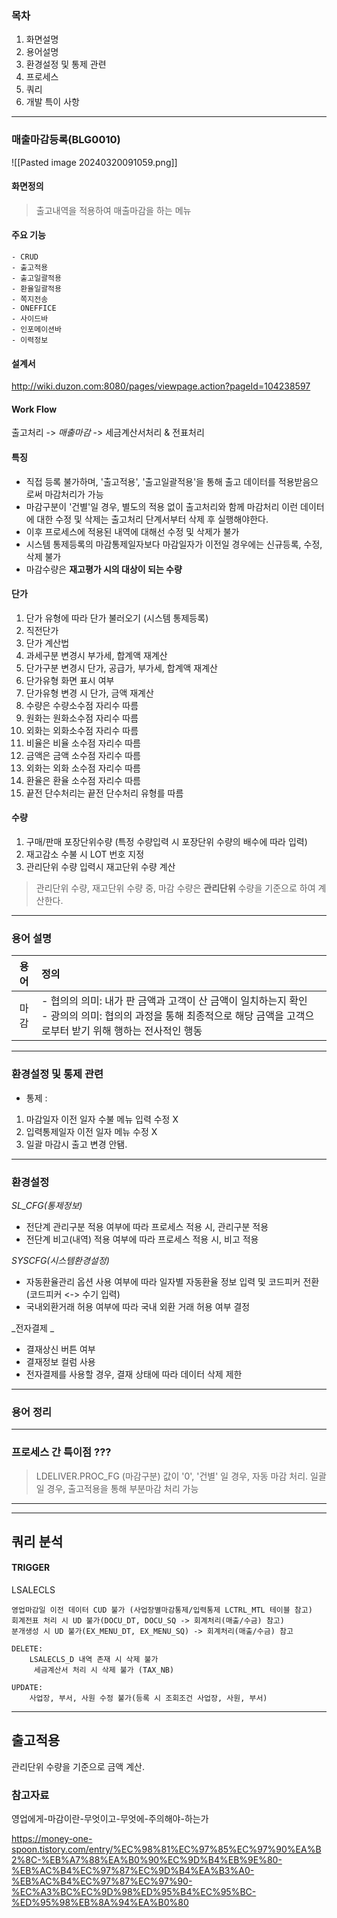 ### 목차 

1. 화면설명  
2.  용어설명 
3. 환경설정 및 통제 관련
4. 프로세스 
5. 쿼리 
6. 개발 특이 사항 

---
### 매출마감등록(BLG0010)

![[Pasted image 20240320091059.png]]

#### 화면정의 

> 출고내역을 적용하여 매출마감을 하는 메뉴

#### 주요 기능 

	- CRUD
	- 출고적용 
	- 출고일괄적용
	- 환율일괄적용
	- 쪽지전송
	- ONEFFICE 
	- 사이드바 
	- 인포메이션바 
	- 이력정보 

#### 설계서 
http://wiki.duzon.com:8080/pages/viewpage.action?pageId=104238597

#### Work Flow 

출고처리 -> _매출마감_ -> 세금계산서처리 & 전표처리 

#### 특징 
-  직접 등록 불가하며,  '출고적용', '출고일괄적용'을 통해 출고 데이터를 적용받음으로써 마감처리가 가능
- 마감구분이 '건별'일 경우, 별도의 적용 없이 출고처리와 함께 마감처리 이런 데이터에 대한 수정 및 삭제는 출고처리 단계서부터 삭제 후 실행해야한다. 
- 이후 프로세스에 적용된 내역에 대해선 수정 및 삭제가 불가
- 시스템 통제등록의 마감통제일자보다 마감일자가 이전일 경우에는 신규등록, 수정, 삭제 불가 
- 마감수량은 **재고평가 시의 대상이 되는 수량**
#### 단가 

1. 단가 유형에 따라 단가 불러오기 (시스템 통제등록)
2. 직전단가
3. 단가 계산법
4. 과세구분 변경시 부가세, 합계액 재계산
5. 단가구분 변경시 단가, 공급가, 부가세, 합계액 재계산
6. 단가유형 화면 표시 여부
7. 단가유형 변경 시 단가, 금액 재계산
8. 수량은 수량소수점 자리수 따름
9. 원화는 원화소수점 자리수 따름
10. 외화는 외화소수점 자리수 따름
11. 비율은 비율 소수점 자리수 따름
12. 금액은 금액 소수점 자리수 따름
13. 외화는 외화 소수점 자리수 따름
14. 환율은 환율 소수점 자리수 따름
15. 끝전 단수처리는 끝전 단수처리 유형를 따름

#### 수량 
1. 구매/판매 포장단위수량 (특정 수량입력 시 포장단위 수량의 배수에 따라 입력)
2. 재고감소 수불 시 LOT 번호 지정
3. 관리단위 수량 입력시 재고단위 수량 계산

> 관리단위 수량, 재고단위 수량 중, 마감 수량은 **관리단위** 수량을 기준으로 하여 계산한다.

---
### 용어 설명 

| **용어** | **정의**                                                                                              |
| :----: | :-------------------------------------------------------------------------------------------------- |
|   마감   | - 협의의 의미: 내가 판 금액과 고객이 산 금액이 일치하는지 확인<br>- 광의의 의미: 협의의 과정을 통해 최종적으로 해당 금액을 고객으로부터 받기 위해 행하는 전사적인 행동 |

---
### 환경설정 및 통제 관련 

- 통제 :  
1. 마감일자 이전 일자 수불 메뉴 입력 수정 X 
2. 입력통제일자 이전 일자 메뉴 수정 X 
3. 일괄 마감시 출고 변경 안됌. 

------
### 환경설정 

_SL_CFG(통제정보)_
- 전단계 관리구분 적용 여부에 따라 프로세스 적용 시, 관리구분 적용 
- 전단계 비고(내역) 적용 여부에 따라 프로세스 적용 시, 비고 적용 

_SYSCFG(시스템환경설정)_
- 자동환율관리 옵션 사용 여부에 따라 일자별 자동환율 정보 입력 및 코드피커 전환 (코드피커 <-> 수기 입력)
- 국내외환거래 허용 여부에 따라 국내 외환 거래 허용 여부 결정

_전자결제 _
- 결재상신 버튼 여부 
- 결재정보 컬럼 사용 
- 전자결제를 사용할 경우, 결재 상태에 따라 데이터 삭제 제한 

--- 
### 용어 정리 



--- 
### 프로세스 간 특이점 ???

> LDELIVER.PROC_FG (마감구분) 값이 '0', '건별' 일 경우, 자동 마감 처리.  일괄일 경우, 출고적용을 통해 부분마감 처리 가능 




---

---
## 쿼리 분석 

#### TRIGGER 
LSALECLS 

	영업마감일 이전 데이터 CUD 불가 (사업장별마감통제/입력통제 LCTRL_MTL 테이블 참고)
	회계전표 처리 시 UD 불가(DOCU_DT, DOCU_SQ -> 회계처리(매출/수금) 참고)
	분개생성 시 UD 불가(EX_MENU_DT, EX_MENU_SQ) -> 회계처리(매출/수금) 참고

	DELETE: 
		LSALECLS_D 내역 존재 시 삭제 불가 
		 세금계산서 처리 시 삭제 불가 (TAX_NB)

	UPDATE: 
		사업장, 부서, 사원 수정 불가(등록 시 조회조건 사업장, 사원, 부서)
			
		

---

## 출고적용 

관리단위 수량을 기준으로 금액 계산. 




### 참고자료 

영업에게-마감이란-무엇이고-무엇에-주의해야-하는가

https://money-one-spoon.tistory.com/entry/%EC%98%81%EC%97%85%EC%97%90%EA%B2%8C-%EB%A7%88%EA%B0%90%EC%9D%B4%EB%9E%80-%EB%AC%B4%EC%97%87%EC%9D%B4%EA%B3%A0-%EB%AC%B4%EC%97%87%EC%97%90-%EC%A3%BC%EC%9D%98%ED%95%B4%EC%95%BC-%ED%95%98%EB%8A%94%EA%B0%80
